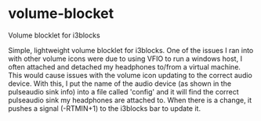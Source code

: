 # volume-blocket
Volume blocklet for i3blocks

Simple, lightweight volume blocklet for i3blocks. One of the issues I ran into with other volume icons were due to using VFIO to run a windows host, I often attached and detached my headphones to/from a virtual machine. This would cause issues with the volume icon updating to the correct audio device. With this, I put the name of the audio device (as shown in the pulseaudio sink info)  into a file called 'config' and it will find the correct pulseaudio sink my headphones are attached to. When there is a change, it pushes a signal (-RTMIN+1) to the i3blocks bar to update it.
